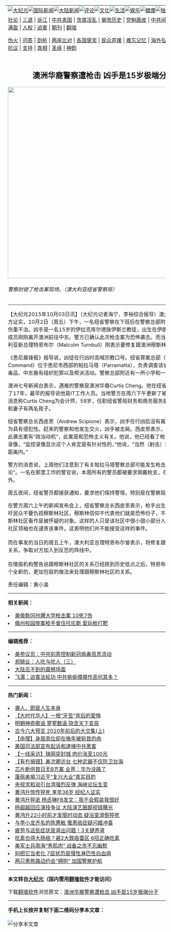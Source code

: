 <a name="1" id="1" target="_blank"></a><span id="1"></span>
<table align=center border="0"><tr><td colspan="2" VALIGN=TOP><a href="https://github.com/jhizar366/djy/blob/master/gb/nsc413.md#1"><img src="https://raw.githubusercontent.com/jhizar366/www/master/t/djy/1.jpg" title="大纪元"></a><a href="https://github.com/jhizar366/djy/blob/master/gb/n24hr.md#1"><img src="https://raw.githubusercontent.com/jhizar366/www/master/t/djy/3.jpg" title="国际新闻"></a><a href="https://github.com/jhizar366/djy/blob/master/gb/nsc413.md#1"><img src="https://raw.githubusercontent.com/jhizar366/www/master/t/djy/4.jpg" title="大陆新闻"></a><a href="https://github.com/jhizar366/djy/blob/master/gb/news392.md#1"><img src="https://raw.githubusercontent.com/jhizar366/www/master/t/djy/5.jpg" title="评论"></a><a href="https://github.com/jhizar366/djy/blob/master/gb/news2007.md#1"><img src="https://raw.githubusercontent.com/jhizar366/www/master/t/djy/6.jpg" title="文化"></a><a href="https://github.com/jhizar366/djy/blob/master/gb/news2008.md#1"><img src="https://raw.githubusercontent.com/jhizar366/www/master/t/djy/7.jpg" title="生活"></a><a href="https://github.com/jhizar366/djy/blob/master/gb/ncyule.md#1"><img src="https://raw.githubusercontent.com/jhizar366/www/master/t/djy/8.jpg" title="娱乐"></a><a href="https://github.com/jhizar366/djy/blob/master/gb/nsc1002.md#1"><img src="https://raw.githubusercontent.com/jhizar366/www/master/t/djy/9.jpg" title="健康"><a href="https://github.com/jhizar366/djy/blob/master/gb/nf6092.md#1"><img src="https://raw.githubusercontent.com/jhizar366/www/master/t/djy/10a.jpg" title="独家"></a><a href="https://github.com/jhizar366/djy/blob/master/gb/nf4514.md#1"><img src="https://raw.githubusercontent.com/jhizar366/www/master/t/djy/12a.jpg" title="头条"></a></td></tr>
<tr><td colspan="2" VALIGN=TOP><a target="_blank" href="https://github.com/jhizar366/djy/blob/master/gb/9p.md#1">社论</a> | <a target="_blank" href="https://github.com/jhizar366/djy/blob/master/gb/nf5657.md#1">三退</a> | <a target="_blank" href="https://github.com/jhizar366/djy/blob/master/gb/nf6124.md#1">诉江</a> | <a target="_blank" href="https://github.com/jhizar366/djy/blob/master/gb/nf1176117.md#1">中共卖国</a> | <a target="_blank" href="https://github.com/jhizar366/djy/blob/master/gb/nf5773.md#1">贪腐淫乱</a> | <a target="_blank" href="https://github.com/jhizar366/djy/blob/master/gb/nf1176115.md#1">窜改历史</a> | <a target="_blank" href="https://github.com/jhizar366/djy/blob/master/gb/nf1176107.md#1">党魁画皮</a> | <a target="_blank" href="https://github.com/jhizar366/djy/blob/master/gb/nf1320400.md#1">中共间谍</a> | <a target="_blank" href="https://github.com/jhizar366/djy/blob/master/gb/nf1176114.md#1">破坏传统</a> | <a target="_blank" href="https://github.com/jhizar366/ntdtv/blob/master/gb/prog447_1.md#1">恶贯满盈</a> | <a target="_blank" href="https://github.com/jhizar366/djy/blob/master/gb/ncid278.md#1">人权</a> | <a target="_blank" href="https://github.com/jhizar366/djy/blob/master/gb/nf1176111.md#1">迫害</a> | <a target="_blank" href="https://gitlab.com/szzdlab/mh-qikan/blob/master/README.md#1">期刊</a> | <a target="_blank" href="https://github.com/jhizar366/www/blob/master/README.md?zsrh#8">翻墙</a></p><p><a target="_blank" href="https://github.com/jhizar366/djy/blob/master/gb/nf5562.md#1">伪火</a> | <a target="_blank" href="https://github.com/jhizar366/djy/blob/master/gb/nf4378.md#1">问答</a> | <a target="_blank" href="https://github.com/jhizar366/djy/blob/master/gb/nf5792.md#1">剖析</a> | <a target="_blank" href="https://github.com/jhizar366/djy/blob/master/gb/nf5735.md#1">两岸比对</a> | <a target="_blank" href="https://github.com/jhizar366/djy/blob/master/gb/nf6119.md#1">各国褒奖</a> | <a target="_blank" href="https://github.com/jhizar366/djy/blob/master/gb/nf6120.md#1">民众声援</a> | <a target="_blank" href="https://github.com/jhizar366/djy/blob/master/gb/nf1188594.md#1">难忘记忆</a> | <a target="_blank" href="https://github.com/jhizar366/djy/blob/master/gb/nf3180.md#1">海外弘传</a> | <a target="_blank" href="https://github.com/jhizar366/djy/blob/master/gb/nf5410.md#1">万人上访</a> | <a target="_blank" href="https://github.com/jhizar366/ntdtv/blob/master/gb/prog1530_1.md#1">和平抗议</a> | <a target="_blank" href="https://github.com/jhizar366/djy/blob/master/gb/nf4386.md#1">支持</a> | <a target="_blank" href="https://github.com/jhizar366/djy/blob/master/gb/nf4389.md#1">真相</a> | <a target="_blank" href="https://github.com/jhizar366/djy/blob/master/gb/nf5790.md#1">圣缘</a> | <a target="_blank" href="https://github.com/jhizar366/djy/blob/master/gb/nf4786.md#1">神韵</a></td></tr>
<tr><td VALIGN=TOP width="626"><h2 align=center>澳洲华裔警察遭枪击 凶手是15岁极端分子</h2>
<img width="600" src="https://i.epochtimes.com/assets/uploads/2015/10/1510022132151019-600x400.jpg" />
<h6>警察封锁了枪击案现场。（澳大利亚纽省警察局）
</h6>
<hr>
	<p>【大纪元2015年10月03日讯】（大纪元记者海宁、李裕综合报导）澳大利亚纽省警方证实，10月2日（周五）下午，一名纽省警察在下班后在警察总部附近遭到枪击，伤重不治。凶手是一名15岁的伊拉克库尔德族伊斯兰教徒，出生在伊朗。据说其家庭成员刚刚离开<ahref="https://github.com/jhizar366/djy/blob/master/gb/tag/%E6%BE%B3%E6%B4%B2.md#1">澳洲</a>前往中东。警方已确认此次<ahref="https://github.com/jhizar366/djy/blob/master/gb/tag/%E6%9E%AA%E5%87%BB%E6%A1%88.md#1">枪击案</a>为恐怖袭击。而当日上午，澳大利亚新总理特恩布尔（Malcolm Turnbull）刚表示要修复跟<ahref="https://github.com/jhizar366/djy/blob/master/gb/tag/%E6%BE%B3%E6%B4%B2.md#1">澳洲</a>穆斯林的关系。 </p>
<p>《悉尼晨锋报》报导说，凶徒在行凶时高喊宗教口号。纽省罪案总部（State Crime Command）位于悉尼市西部的帕拉马塔（Parramatta），负责调查该省的谋杀案、毒品、中东裔有组织犯罪以及帮派活动。警察总部附近有一所小学和一座高中。</p>
<p>澳洲七号新闻台表示，遇难的警察是澳洲华裔Curtis Cheng。他在纽省罪案总部工作了17年，最早的报导说他是IT工作人员。当地警方在周六下午更新了被害人的信息，消息称Curtis Cheng为会计师，58岁，任职纽省警局财务和商务服务部门17年。他和妻子有两名孩子。</p>
<p>纽省警察总长西皮恩（Andrew Scipione）表示，凶手在行凶后没有离开案发地，行为具有侵犯性。赶来的警察和他发生交火，凶手被击毙。西皮恩表示，现有证据表明此袭击案有“政治动机”，此案是和恐怖主义有关。他说，他已经看了枪击事件的监控录像，“监控录像显示这个人肯定是有针对性的，”他说，“当然（射击）范围在很近的距离内。”</p>
<p>警方的消息说，上周他们注意到了有关帕拉马塔警察总部可能发生<ahref="https://github.com/jhizar366/djy/blob/master/gb/tag/%E6%9E%AA%E5%87%BB%E6%A1%88.md#1">枪击案</a>的“网络言论”。一名在那里工作的警官说，本周所有的警员都被要求佩戴枪支，在办公室也不例外。</p>
<p>周五夜间，纽省警员都接获通知，要求他们保持警惕，特别是在警察局附近。</p>
<p>在警方周六上午的新闻发布会上，纽省警察总长西皮恩表示，枪手出生在伊朗，但呼吁民众不要仇视穆斯林社区，穆斯林信仰不代表他们就是恐怖份子，不应该把整个穆斯林社区看作是被怀疑的对象。这样的人只是该社区中很小很小部分人。而且穆斯林社区领袖也在谴责该事件。这表明他们并不能接受这样的事件。<br />　　<br />而在事发的当日的周五上午，澳大利亚总理特恩布尔曾表示，将修复跟澳洲穆斯林的关系，争取对方加入到反恐的阵线中。<br />　　<br />在情报机构警告说跟穆斯林社区的关系已经跌到历史低点之后，特恩布尔将将采取一个全新的，更加包容的做法来处理跟穆斯林社区的关系。</p>
<p>责任编辑：黄小渝</p>
	
<hr>


<strong>相关新闻：</strong>
<li><a href="https://github.com/jhizar366/djy/blob/master/gb/15/10/2/n4540917.md#1">美俄勒冈州爆大学枪击案 10死7伤</a></li>
<li><a href="https://github.com/jhizar366/djy/blob/master/gb/15/10/3/n4541762.md#1">俄州校园惨案枪手曾住托伦斯 爱玩枪打靶</a></li>
<hr>


<strong>编辑推荐：</strong>
<li><a href="https://github.com/onzhi266/djy/blob/master/gb/20/2/22/n11887949.md#1">美参议员：中共刻意控制新冠病毒信息流动</a></li>
<li><a href="https://github.com/tsiac2612/djy/blob/master/gb/18/1/25/n10086108.md#1" target="_blank">郑兢业：人吃与吃人（三）</a></li><li><a href="https://github.com/jhizar366/djy/blob/master/gb/13/11/27/n4020290.md?dfh#1" target="_blank">大陆见不到的震撼场面</a></li><li><a href="https://github.com/tsiac2612/djy/blob/master/gb/13/2/24/n3807816.md#1" target="_blank">飞瀑：迫害法轮功 中共偷偷摸摸作恶何其多？</a></li>
<hr>

<strong>热门新闻：</strong>
<li><a href="https://github.com/bhvnrr360/djy/blob/master/gb/20/6/28/n12217817.md#1">袭人，即是人生本身</a></li>
<li><a href="https://github.com/bhvnrr360/djy/blob/master/gb/20/9/12/n12397963.md#1">【大时代华人】一根“牙签”背后的爱情</a></li>
<li><a href="https://github.com/bhvnrr360/djy/blob/master/gb/20/9/3/n12378228.md#1">明朝神奇歌谣 寥寥数语 隐含天下变局</a></li>
<li><a href="https://github.com/bhvnrr360/djy/blob/master/gb/20/8/30/n12367994.md#1">古今六大预言 2020年前后的大交集(上)</a></li>
<li><a href="https://github.com/bhvnrr360/djy/blob/master/gb/20/8/10/n12319003.md#1">【命理】身居高位却在晚年被斩首的命</a></li>
<li><a href="https://github.com/bhvnrr360/djy/blob/master/gb/20/9/16/n12407791.md#1">美国司法部宣布起诉和逮捕中共黑客</a></li>
<li><a href="https://github.com/bhvnrr360/djy/blob/master/gb/20/9/16/n12408984.md#1">【一线采访】瑞丽突封城 肉价涨至100元</a></li>
<li><a href="https://github.com/bhvnrr360/djy/blob/master/gb/20/9/17/n12411078.md#1">【有冇搞错】美次卿访台 七种武器不仅防卫台海</a></li>
<li><a href="https://github.com/bhvnrr360/djy/blob/master/gb/20/9/15/n12404057.md#1">芯片断供首日无B方案 业界：华为没路了</a></li>
<li><a href="https://github.com/bhvnrr360/djy/blob/master/gb/20/9/15/n12405772.md#1">蓬佩奥揭习近平“复兴大业”真实目的</a></li>
<li><a href="https://github.com/bhvnrr360/djy/blob/master/gb/20/9/15/n12405739.md#1">央视求和说引台湾强烈反弹 海峡论坛生变</a></li>
<li><a href="https://github.com/bhvnrr360/djy/blob/master/gb/20/9/16/n12406999.md#1">黄鸿升惊传猝死 享年36岁 经纪人证实</a></li>
<li><a href="https://github.com/bhvnrr360/djy/blob/master/gb/20/9/16/n12407803.md#1">黄鸿升猝逝 杨丞琳FB发文：我不会假装我很好</a></li>
<li><a href="https://github.com/bhvnrr360/djy/blob/master/gb/20/9/14/n12403678.md#1">杨超越回应演技争议 大陆演艺圈鄙视链曝光</a></li>
<li><a href="https://github.com/bhvnrr360/djy/blob/master/gb/20/9/16/n12407190.md#1">黄鸿升22小时前才发限时动态 疑浴室滑倒猝死</a></li>
<li><a href="https://github.com/bhvnrr360/djy/blob/master/gb/20/9/15/n12405837.md#1">与李小龙齐名的陈惠敏 罹患癌症疑闪婚冲喜</a></li>
<li><a href="https://github.com/bhvnrr360/djy/blob/master/gb/20/9/5/n12382976.md#1">疲劳与这些症状是肾出问题！3关键养肾</a></li>
<li><a href="https://github.com/bhvnrr360/djy/blob/master/gb/20/9/11/n12397178.md#1">吃素也得大肠癌？避2大致癌雷区 6招正确吃素</a></li>
<li><a href="https://github.com/bhvnrr360/djy/blob/master/gb/20/9/16/n12407151.md#1">美军士兵南海“秀肌肉” 战备之余不忘幽默</a></li>
<li><a href="https://github.com/bhvnrr360/djy/blob/master/gb/20/9/14/n12403162.md#1">别把它当老化  7症状恐是慢性淋巴性白血病</a></li>
<li><a href="https://github.com/bhvnrr360/djy/blob/master/gb/20/9/15/n12404460.md#1">两只黑熊路边约会“拥抱” 加国警察护航</a></li>
<hr>

<strong>本文转自<a href="https://www.epochtimes.com">大纪元</a>（国内需用<a href="https://github.com/jhizar366/www/blob/master/README.md#8">翻墙软件</a>才能访问）</strong><p>下载<a href="https://github.com/jhizar366/www/blob/master/README.md#8">翻墙软件</a>浏览原文：<a href="https://www.epochtimes.com/gb/15/10/3/n4541803.htm">澳洲华裔警察遭枪击 凶手是15岁极端分子</a></p><hr>

<strong>手机上长按并复制下面二维码分享本文章：</strong><br><br><img src="https://chart.apis.google.com/chart?cht=qr&chs=240x240&choe=UTF-8&chld=M|2&chl=https://github.com/jhizar366/djy/blob/master/gb/15/10/3/n4541803.md%231" title="分享本文章"></td><td VALIGN=TOP><a href="https://github.com/jhizar366/djy/blob/master/gb/16/1/21/n4622075.md?dfh#1" target="_blank"><img src="https://raw.githubusercontent.com/jhizar366/djy/master/gb/300/wei-f1.jpg" title="中共的伪火骗局"  alt="中共的伪火骗局"></a><br><a href="https://github.com/jhizar366/www/blob/master/README.md?dfh#9" target="_blank"><img src="https://raw.githubusercontent.com/jhizar366/djy/master/gb/300/yong-h.jpg" title="永恒的见证"  alt="永恒的见证"></a><br><a href="https://github.com/jhizar366/djy/blob/master/gb/13/9/29/n3974789.md?dfh#1" target="_blank"><img src="https://raw.githubusercontent.com/jhizar366/djy/master/gb/300/shang-lnz.jpg" title="善良女子被中共投男牢"  alt="善良女子被中共投男牢"></a><br><a href="https://github.com/jhizar366/djy/blob/master/gb/16/3/16/n4663449.md?dfh#1" target="_blank"><img src="https://raw.githubusercontent.com/jhizar366/djy/master/gb/300/huo-z3.jpg" title="警卫目击活摘器官"  alt="警卫目击活摘器官"></a><br><a href="https://github.com/jhizar366/djy/blob/master/gb/16/8/7/n8177641.md?dfh#1" target="_blank"><img src="https://raw.githubusercontent.com/jhizar366/djy/master/gb/300/huo-z4.jpg" title="证人描述活摘恐怖"  alt="证人描述活摘恐怖"></a><br><a href="https://github.com/jhizar366/djy/blob/master/gb/10/4/19/n2881569.md?dfh#1" target="_blank"><img src="https://raw.githubusercontent.com/jhizar366/djy/master/gb/300/huo-z1.jpg" title="揭开活摘器官黑幕"  alt="揭开活摘器官黑幕"></a><br><a href="https://github.com/jhizar366/djy/blob/master/gb/10/11/7/n3077476.md?dfh#1" target="_blank"><img src="https://raw.githubusercontent.com/jhizar366/djy/master/gb/300/ma-ks.jpg" title="马克思的成魔之路"  alt="马克思的成魔之路"></a><br><a href="https://github.com/jhizar366/djy/blob/master/gb/14/6/9/n4173977.md?dfh#1" target="_blank"><img src="https://raw.githubusercontent.com/jhizar366/djy/master/gb/300/chang-zs.jpg" title="藏字石 蕴天机"  alt="藏字石 蕴天机"></a><br><a href="https://github.com/jhizar366/djy/blob/master/gb/18/5/10/n10381511.md?dfh#1" target="_blank"><img src="https://raw.githubusercontent.com/jhizar366/djy/master/gb/300/st1.jpg" title="关注3亿人三退"  alt="关注3亿人三退"></a><br><a href="https://github.com/jhizar366/djy/blob/master/gb/18/3/21/n10237682.md?dfh#1" target="_blank"><img src="https://raw.githubusercontent.com/jhizar366/djy/master/gb/300/jie-t.jpg" title="解体中共复兴中华"  alt="解体中共复兴中华"></a><br><a href="https://github.com/jhizar366/djy/blob/master/gb/9/2/9/n2422991.md?dfh#1" target="_blank"><img src="https://raw.githubusercontent.com/jhizar366/djy/master/gb/300/gao-zs.jpg" title="中共迫害良心律师"  alt="中共迫害良心律师"></a><br><a href="https://github.com/jhizar366/djy/blob/master/gb/18/12/9/n10900044.md?dfh#1" target="_blank"><img src="https://raw.githubusercontent.com/jhizar366/djy/master/gb/300/sj1.jpg" title="303万人举报江泽民"  alt="303万人举报江泽民"></a><br><a href="https://github.com/jhizar366/djy/blob/master/gb/18/8/28/n10672014.md?dfh#1" target="_blank"><img src="https://raw.githubusercontent.com/jhizar366/djy/master/gb/300/sj2.jpg" title="这些官员为何起诉江泽民"  alt="这些官员为何起诉江泽民"></a><br><a href="https://github.com/jhizar366/djy/blob/master/gb/8/12/18/n2367165.md?dfh#1" target="_blank"><img src="https://raw.githubusercontent.com/jhizar366/djy/master/gb/300/liangan.jpg" title="海峡两岸的强烈对比"  alt="海峡两岸的强烈对比"></a><br><a href="https://github.com/jhizar366/djy/blob/master/gb/15/12/10/n4593139.md?dfh#1" target="_blank"><img src="https://raw.githubusercontent.com/jhizar366/djy/master/gb/300/jia-ndzl.jpg" title="加拿大总理的贺信"  alt="加拿大总理的贺信"></a><br><a href="https://github.com/jhizar366/djy/blob/master/gb/11/6/17/n3289382.md?dfh#1" target="_blank"><img src="https://raw.githubusercontent.com/jhizar366/djy/master/gb/300/xiao-wd.jpg" title="探寻真相兼听则明"  alt="探寻真相兼听则明"></a><br><a href="https://github.com/jhizar366/djy/blob/master/gb/18/10/27/n10812623.md?dfh#1" target="_blank"><img src="https://raw.githubusercontent.com/jhizar366/djy/master/gb/300/yindu.jpg" title="印度媒体报道东方"  alt="印度媒体报道东方"></a><br><a href="https://github.com/jhizar366/djy/blob/master/gb/18/6/9/n10469652.md?dfh#1" target="_blank"><img src="https://raw.githubusercontent.com/jhizar366/djy/master/gb/300/xie-j.jpg" title="不一样的海外校园"  alt="不一样的海外校园"></a><br><a href="https://github.com/jhizar366/djy/blob/master/gb/7/4/5/n1669415.md?dfh#1" target="_blank"><img src="https://raw.githubusercontent.com/jhizar366/djy/master/gb/300/li-up.jpg" title="从大师到徒弟的传奇"  alt="从大师到徒弟的传奇"></a><br><a href="https://github.com/jhizar366/djy/blob/master/gb/17/5/26/n9191512.md?dfh#1" target="_blank"><img src="https://raw.githubusercontent.com/jhizar366/djy/master/gb/300/zfl2.jpg" title="亿万人与东方一本奇书"  alt="亿万人与东方一本奇书"></a><br><a href="https://github.com/jhizar366/djy/blob/master/gb/13/11/27/n4020290.md?dfh#1" target="_blank"><img src="https://raw.githubusercontent.com/jhizar366/djy/master/gb/300/zhen-h.jpg" title="大陆见不到的震撼场面"  alt="大陆见不到的震撼场面"></a><br><a href="https://github.com/jhizar366/djy/blob/master/gb/15/7/17/n4482910.md?dfh#1" target="_blank"><img src="https://raw.githubusercontent.com/jhizar366/djy/master/gb/300/dalu-sk.jpg" title="人心向善 大陆当初盛况"  alt="人心向善 大陆当初盛况"></a><br><a href="https://github.com/jhizar366/djy/blob/master/gb/19/1/5/n10955468.md?dfh#1" target="_blank"><img src="https://raw.githubusercontent.com/jhizar366/djy/master/gb/300/zfl1.jpg" title="追寻真理 这书讲什么"  alt="追寻真理 这书讲什么"></a><br><a href="https://github.com/jhizar366/www/blob/master/README.md?dfh#1" target="_blank"><img src="https://raw.githubusercontent.com/jhizar366/djy/master/gb/300/fq1.jpg" title="下载免费翻墙软件"  alt="下载免费翻墙软件"></a><br></td></tr></table>
